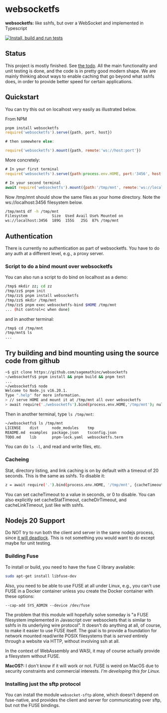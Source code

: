 # websocketfs

**websocketfs:** like sshfs, but over a WebSocket and implemented in Typescript

[![Install, build and run tests](https://github.com/sagemathinc/websocketfs/actions/workflows/test-all.yml/badge.svg)](https://github.com/sagemathinc/websocketfs/actions/workflows/test-all.yml)

## Status

This project is mostly finished. See [the todo](./TODO.md).  All the main functionality and unit testing is done, and the code is in pretty good modern shape.  We are mainly thinking about ways to enable caching that go beyond what sshfs does, in order to provide better speed for certain applications.

## Quickstart

You can try this out on localhost very easily as illustrated below.  

From NPM

```js
pnpm install websocketfs
require('websocketfs').serve({path, port, host})

# then somewhere else:

require('websocketfs').mount({path, remote:'ws://host:port'})

```

More concretely:

```js
# In your first terminal
require('websocketfs').serve({path:process.env.HOME, port:'3456', host:'localhost'})
```

```js
# In your second terminal
await require('websocketfs').mount({path:'/tmp/mnt', remote:'ws://localhost:3456'})
```

Now /tmp/mnt should show the same files as your home directory. Note the ws://localhost:3456 filesystem below. 

```sh
/tmp/mnt$ df -h /tmp/mnt
Filesystem           Size  Used Avail Use% Mounted on
ws://localhost:3456  189G  155G   25G  87% /tmp/mnt
```

## Authentication

There is currently no authentication as part of websocketfs.  You have to do any auth at a different level, e.g., a proxy server.

### Script to do a bind mount over websocketfs

You can also run a script to do bind on localhost as a demo:

```sh
/tmp$ mkdir zz; cd zz
/tmp/zz$ pnpm init
/tmp/zz$ pnpm install websocketfs
/tmp/zz$ mkdir /tmp/mnt
/tmp/zz$ pnpm exec websocketfs-bind $HOME /tmp/mnt
... (hit control+c when done)
```

and in another terminal:

```sh
/tmp$ cd /tmp/mnt
/tmp/mnt$ ls
...
```

## Try building and bind mounting using the source code from github

```sh
~$ git clone https://github.com/sagemathinc/websocketfs
~/websocketfs$ pnpm install && pnpm build && pnpm test
...
~/websocketfs$ node
Welcome to Node.js v16.20.1.
Type ".help" for more information.
> // serve HOME and mount it at /tmp/mnt all over websocketfs
> await require('./websocketfs').bind(process.env.HOME,'/tmp/mnt'); null
```

Then in another terminal, type `ls /tmp/mnt`:

```sh
~/websocketfs$ ls /tmp/mnt
LICENSE    dist      node_modules    tmp
README.md  examples  package.json    tsconfig.json
TODO.md    lib       pnpm-lock.yaml  websocketfs.term
```

You can do `ls -l`, and read and write files, etc.

### Cacheing

Stat, directory listing, and link caching is on by default with a timeout of 20 seconds. This is the same as sshfs.  To disable it:

```sh
z = await require('.').bind(process.env.HOME, '/tmp/mnt', {cacheTimeout:0});
```

You can set cacheTimeout to a value in seconds, or 0 to disable.  You can also explicitly set cacheStatTimeout, cacheDirTimeout, and cacheLinkTimeout, just like with sshfs.

## Nodejs 20 Support

Do NOT try to run both the client and server in the same nodejs
process, since [it will deadlock](https://github.com/sagemathinc/websocketfs/issues/1).
This is not something you would want to do except maybe for
unit testing.

### Building Fuse

To install or build, you need to have the fuse C library
available:

```sh
sudo apt-get install libfuse-dev
```

Also, you need to be able to use FUSE at all under Linux, e.g., you can't
use FUSE in a Docker container unless you create the Docker container with these options:

```
--cap-add SYS_ADMIN --device /dev/fuse
```

The problem that this module will hopefully solve someday is "a FUSE filesystem
implemented in Javascript over websockets that is similar to sshfs in its
underlying wire protocol". It doesn't do anything at all, of course, to make
it easier to use FUSE itself. The goal is to provide a foundation for network mounted
read/write POSIX filesystems that is _served_ entirely through a website via HTTP,
without involving ssh at all.

In the context of WebAssembly and WASI, it may of course actually provide a filesystem
without FUSE.

**MacOS?:** I don't know if it will work or not. FUSE is weird on MacOS due to security constraints and commercial interests.
_I'm developing this for Linux._

### Installing just the sftp protocol

You can install the module `websocket-sftp` alone, which doesn't depend
on fuse-native, and provides the client and server for communicating over
sftp, but not the FUSE bindings.

